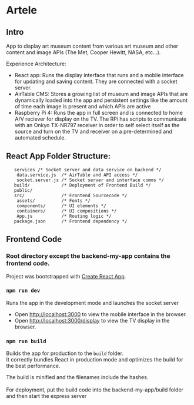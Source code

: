 # Artele 

## Intro

App to display art museum content from various art museum and other content and image APIs (The Met, Cooper Hewitt, NASA, etc...). 

Experience Architecture:
- React app: Runs the display interface that runs and a mobile interface for updating and saving content. They are connected with a socket server. 
- AirTable CMS: Stores a growing list of museum and image APIs that are dynamically loaded into the app and persistent settings like the amount of time each image is present and which APIs are active
- Raspberry Pi 4: Runs the app in full screen and is connected to home A/V reciever for display on the TV. The RPi has scripts to communicate with an Onkyo TX-NR797 receiver in order to self select itself as the source and turn on the TV and receiver on a pre-determined and automated schedule. 


## React App Folder Structure:
      

       
       
       services /* Socket server and data service on backend */ 
        data.service.js  /* AirTable and API access */
        socket.server.js /* Socket server and interface comms */    
       build/            /* Deployment of Frontend Build */        
       public/
       src/              /* Frontend Sourcecode */
        assets/          /* Fonts */
        components/      /* UI elements */
        containers/      /* UI compositions */      
        App.js           /* Routing logic */
       package.json      /* Frontend dependency */ 
       
    


## Frontend Code

### Root directory except the backend-my-app contains the frontend code.

Project was bootstrapped with [Create React App](https://github.com/facebook/create-react-app).


### `npm run dev`

Runs the app in the development mode and launches the socket server<br>
- Open [http://localhost:3000](http://localhost:3000) to view the mobile interface in the browser.
- Open [http://localhost:3000/display](http://localhost:3000/display) to view the TV display in the browser.


### `npm run build`

Builds the app for production to the `build` folder.<br>
It correctly bundles React in production mode and optimizes the build for the best performance.

The build is minified and the filenames include the hashes.<br>
<br> For deployment, put the build code into the backend-my-app/build folder <br> and then start the express server

